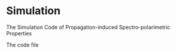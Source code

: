 # Simulation
The Simulation Code of Propagation-induced Spectro-polarimetric Properties

The code file 
